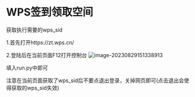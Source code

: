 # WPS签到领取空间

获取执行需要的wps_sid

1.首先打开https://zt.wps.cn/

2.登陆后在当前页面F12打开控制台
![image-20230829151338913](wps-/操作.jpg)


填入run.py中即可

注意在当前页面获取了wps_sid后不要点退出登录，关掉网页即可(点击退出会使得获取的wps_sid失效)

